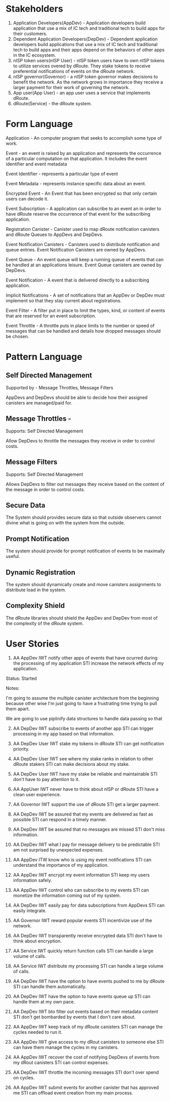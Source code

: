 

# Stakeholders

1. Application Developers(AppDev) - Application developers build application that use a mix of IC tech and traditional tech to build apps for their customers.
2. Dependent Application Developers(DepDev) - Dependent application developers build applications that use a mix of IC tech and traditional tech to build apps and their apps depend on the behaviors of other apps in the IC ecosystem.
3. nISP token users(nISP User) - nISP token users have to own nISP tokens to utilize services overed by dRoute.  They stake tokens to receive preferential notifications of events on the dRoute network.
4. nISP governor(Governor) - a nISP token governor makes decisions to benefit the network. As the network grows in importance they receive a larger payment for their work of governing the network.
5. App user(App User) - an app user uses a service that implements dRoute.
6. dRoute(Service) - the dRoute system.

# Form Language

Application - An computer program that seeks to accomplish some type of work.

Event - an event is raised by an application and represents the occurrence of a particular computation on that application. It includes the event identifier and event metadata

Event Identifier - represents a particular type of event

Event Metadata - represents instance specific data about an event.

Encrypted Event - An Event that has been encrypted so that only certain users can decode it.

Event Subscription - A application can subscribe to an event an in order to have dRoute reserve the occurrence of that event for the subscribing application.

Registration Canister - Canister used to map dRoute notification canisters and dRoute Queues to AppDevs and DepDevs.

Event Notification Canisters - Canisters used to distribute notification and queue entries. Event Notification Canisters are owned by AppDevs.

Event Queue - An event queue will keep a running queue of events that can be handled at an applications leisure.  Event Queue canisters are owned by DepDevs.

Event Notification - A event that is delivered directly to a subscribing application.

Implicit Notifications - A set of notifications that an AppDev or DepDev must implement so that they stay current about registrations.

Event Filter - A filter put in place to limit the types, kind, or content of events that are reserved for an event subscription.

Event Throttle - A throttle puts in place limits to the number or speed of messages that can be handled and details how dropped messages should be chosen.


# Pattern Language

## Self Directed Management

Supported by - Message Throttles, Message Filters

AppDevs and DepDevs should be able to decide how their assigned canisters are managed/paid for.

## Message Throttles -

Supports: Self Directed Management

Allow DepDevs to throttle the messages they receive in order to control costs.

## Message Filters

Supports: Self Directed Management

Allows DepDevs to filter out messages they receive based on the content of the message in order to control costs.

## Secure Data

The System should provides secure data so that outside observers cannot divine what is going on with the system from the outside.

## Prompt Notification

The system should provide for prompt notification of events to be maximally useful.

## Dynamic Registration

The system should dynamically create and move canisters assignments to distribute load in the system.

## Complexity Shield

The dRoute libraries should shield the AppDev and DepDev from most of the complexity of the dRoute system.


# User Stories

1. AA AppDev IWT notify other apps of events that have ocurred during the processing of my application STI increase the network effects of my application.

Status: Started

Notes:

I'm going to assume the multiple canister architecture from the beginning because other wise I'm just going to have a frustrating time trying to pull them apart.

We are going to use piplinify data structures to handle data passing so that


2. AA DepDev IWT subscribe to events of another app STI can trigger processing in my app based on that information.


3. AA DepDev User IWT stake my tokens in dRoute STI can get notification priority.


4. AA DepDev User IWT see where my stake ranks in relation to other dRoute stakers STI can make decisions about my stake.


5. AA DepDev User IWT have my stake be reliable and maintainable STI don't have to pay attention to it.


6. AA AppUser IWT never have to think about nISP or dRoute STI have a clean user experience.


7. AA Governor IWT support the use of dRoute STI get a larger payment.


8. AA DepDev IWT be assured that my events are delivered as fast as possible STI can respond in a timely manner.


9. AA DepDev IWT be assured that no messages are missed STI don't miss information.


10. AA DepDev IWT what I pay for message delivery to be predictable STI am not surprised by unexpected expenses.


11. AA AppDev ITW know who is using my event notifications STI can understand the importance of my application.


12. AA AppDev IWT encrypt my event information STI keep my users information safely.


13. AA AppDev IWT control who can subscribe to my events STI can monetize the information coming out of my system.


14. AA DepDev IWT easily pay for data subscriptions from AppDevs STI can easily integrate.


15. AA Governor IWT reward popular events STI incentivize use of the network.


16. AA DepDev IWT transparently receive encrypted data STI don't have to think about encryption.


17. AA Service IWT quickly return function calls STI can handle a large volume of calls.


18. AA Service IWT distribute my processing STI can handle a large volume of calls.


19. AA DepDev IWT have the option to have events pushed to me by dRoute STI can handle them automatically.


20. AA DepDev IWT have the option to have events queue up STI can handle them at my own pace.


21. AA DepDev IWT bto filter out events based on their metadata content STI don't get bombarded by events that I don't care about.


22. AA AppDev IWT keep track of my dRoute canisters STI can manage the cycles needed to run it.


23. AA AppDev IWT give access to my dRout canisters to someone else STI can have them manage the cycles in my canisters.


24. AA AppDev IWT recover the cost of notifying DepDevs of events from my dRout canisters STI can control expenses.


25. AA DepDev IWT throttle the incoming messages STI don't over spend on cycles.


26. AA AppDev IWT submit events for another canister that has approved me STI can offload event creation from my main process.


